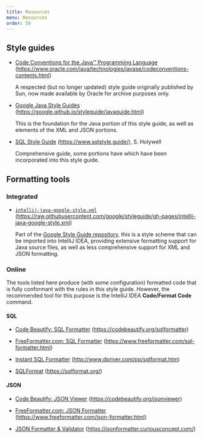 ```yaml
---
title: Resources
menu: Resources
order: 50
---
```


## Style guides

* [Code Conventions for the Java&trade; Programming Language](https://www.oracle.com/java/technologies/javase/codeconventions-contents.html) (<https://www.oracle.com/java/technologies/javase/codeconventions-contents.html>)
    
    A respected (but no longer updated) style guide originally published by Sun, now made available by Oracle for archive purposes only. 
    
* [Google Java Style Guides](https://google.github.io/styleguide/javaguide.html) (<https://google.github.io/styleguide/javaguide.html>)

    This is the foundation for the Java portion of this style guide, as well as elements of the XML and JSON portions.

* [SQL Style Guide](https://www.sqlstyle.guide/) (<https://www.sqlstyle.guide/>), S. Holywell

    Comprehensive guide, some portions have which have been incorporated into this style guide.

## Formatting tools

### Integrated

* [`intellij-java-google-style.xml`](https://raw.githubusercontent.com/google/styleguide/gh-pages/intellij-java-google-style.xml) (<https://raw.githubusercontent.com/google/styleguide/gh-pages/intellij-java-google-style.xml>)

    Part of the [Google Style Guide repository](https://github.com/google/styleguide), this is a style scheme that can be imported into IntelliJ IDEA, providing extensive formatting support for Java source files, as well as less comprehensive support for XML and JSON formatting.

### Online

The tools listed here produce (with some configuration) formatted code that is fully conformant with the rules in this style guide. However, the recommended tool for this purpose is the IntelliJ IDEA **Code/Format Code** command.

#### SQL

* [Code Beautify: SQL Formatter](https://codebeautify.org/sqlformatter) (<https://codebeautify.org/sqlformatter>)

* [FreeFormatter.com: SQL Formatter](https://www.freeformatter.com/sql-formatter.html) (<https://www.freeformatter.com/sql-formatter.html>)

* [Instant SQL Formatter](http://www.dpriver.com/pp/sqlformat.htm) (<http://www.dpriver.com/pp/sqlformat.htm>)

* [SQLFormat](https://sqlformat.org/) (<https://sqlformat.org/>)

#### JSON

* [Code Beautify: JSON Viewer](https://codebeautify.org/jsonviewer) (<https://codebeautify.org/jsonviewer>)

* [FreeFormatter.com: JSON Formatter](https://www.freeformatter.com/json-formatter.html) (<https://www.freeformatter.com/json-formatter.html>)

* [JSON Formatter &amp; Validator](https://jsonformatter.curiousconcept.com/) (<https://jsonformatter.curiousconcept.com/>)

